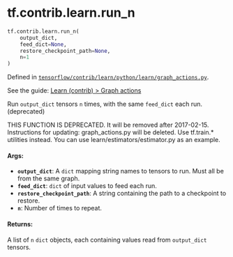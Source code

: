 <div itemscope itemtype="http://developers.google.com/ReferenceObject">
<meta itemprop="name" content="tf.contrib.learn.run_n" />
</div>

# tf.contrib.learn.run_n

``` python
tf.contrib.learn.run_n(
    output_dict,
    feed_dict=None,
    restore_checkpoint_path=None,
    n=1
)
```



Defined in [`tensorflow/contrib/learn/python/learn/graph_actions.py`](https://www.tensorflow.org/code/tensorflow/contrib/learn/python/learn/graph_actions.py).

See the guide: [Learn (contrib) > Graph actions](../../../../../api_guides/python/contrib.learn.md#Graph_actions)

Run `output_dict` tensors `n` times, with the same `feed_dict` each run. (deprecated)

THIS FUNCTION IS DEPRECATED. It will be removed after 2017-02-15.
Instructions for updating:
graph_actions.py will be deleted. Use tf.train.* utilities instead. You can use learn/estimators/estimator.py as an example.

#### Args:

* <b>`output_dict`</b>: A `dict` mapping string names to tensors to run. Must all be
    from the same graph.
* <b>`feed_dict`</b>: `dict` of input values to feed each run.
* <b>`restore_checkpoint_path`</b>: A string containing the path to a checkpoint to
    restore.
* <b>`n`</b>: Number of times to repeat.


#### Returns:

A list of `n` `dict` objects, each containing values read from `output_dict`
tensors.